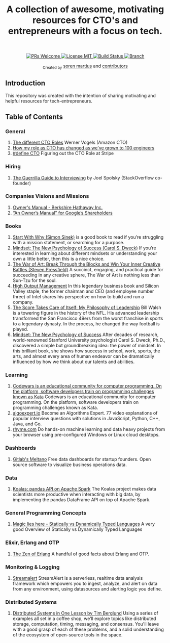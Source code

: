 <h1 align="center">
  A collection of awesome, motivating resources for CTO's and entrepreneurs with a focus on tech.
  <br><br>
</h1>

<p align="center">
  <a href="http://makeapullrequest.com">
    <img src="https://img.shields.io/badge/PRs-welcome-brightgreen.svg?style=flat-square" alt="PRs Welcome">
  </a>
  <a href="https://opensource.org/licenses/MIT">
    <img src="https://img.shields.io/badge/license-MIT-blue.svg?style=flat-square" alt="License MIT">
  </a>
  <a href="https://travis-ci.com/soerenmartius/awesome-cto">
    <img src="https://img.shields.io/travis/soerenmartius/awesome-motivation/master.svg?style=flat-square&label=build&logo=travis" alt="Build Status">
  </a>
  <a href="https://github.com/soerenmartius/awesome-cto/tree/master">
    <img src="https://img.shields.io/badge/Branch-master-green.svg?longCache=true"
      alt="Branch">
  </a>
</p>

<div align="center">
  <sub>Created by</sub>
  <a href="https://www.linkedin.com/in/soerenmartius/">soren martius</a> and
  <a href="https://github.com/soerenmartius/awesome-cto/graphs/contributors">
      contributors
  </a>
</div>

## Introduction

This repository was created with the intention of sharing motivating and helpful resources for tech-entrepreneurs.

## Table of Contents

### General
1. [The different CTO Roles](https://www.allthingsdistributed.com/2007/07/the_different_cto_roles.html) Werner Vogels (Amazon CTO)
1. [How my role as CTO has changed as we've grown to 100 engineers](https://engineering.gusto.com/how-my-role-as-cto-has-changed-as-weve-grown-to-100-engineers/)
1. [#define CTO](https://blog.gregbrockman.com/figuring-out-the-cto-role-at-stripe) Figuring out the CTO Role at Stripe

### Hiring
1. [The Guerrilla Guide to Interviewing](https://www.joelonsoftware.com/2006/10/25/the-guerrilla-guide-to-interviewing-version-30/) by Joel Spolsky (StackOverflow co-founder)

### Companies Visions and Missions
1. [Owner's Manual - Berkshire Hathaway Inc.](http://www.berkshirehathaway.com/ownman.pdf)
1. [“An Owner’s Manual” for Google’s Shareholders](https://abc.xyz/investor/founders-letters/2004/ipo-letter.html)

### Books
1. [Start With Why (Simon Sinek)](https://www.amazon.com/Start-Why-Leaders-Inspire-Everyone/dp/1591846447) is a good book to read if you’re struggling with a mission statement, or searching for a purpose.  
1. [Mindset: The New Psychology of Success (Carol S. Dweck)](https://www.amazon.com/Mindset-Updated-Changing-Fulfil-Potential/dp/147213995X) If you’re interested in learning about different mindsets or understanding your own a little better, then this is a nice choice. 
1. [The War of Art: Break Through the Blocks and Win Your Inner Creative Battles (Steven Pressfield)](https://www.amazon.com/War-Art-Through-Creative-Battles/dp/1936891026) A succinct, engaging, and practical guide for succeeding in any creative sphere, The War of Art is nothing less than Sun-Tzu for the soul.
1. [High Output Management](https://www.amazon.com/High-Output-Management-Andrew-Grove/dp/0679762884) In this legendary business book and Silicon Valley staple, the former chairman and CEO (and employee number three) of Intel shares his perspective on how to build and run a company.
1. [The Score Takes Care of Itself: My Philosophy of Leadership](https://www.amazon.com/Score-Takes-Care-Itself-Philosophy/dp/1591843472) Bill Walsh is a towering figure in the history of the NFL. His advanced leadership transformed the San Francisco 49ers from the worst franchise in sports to a legendary dynasty. In the process, he changed the way football is played.
1. [Mindset: The New Psychology of Success](https://www.amazon.com/Mindset-Psychology-Carol-S-Dweck/dp/0345472322) After decades of research, world-renowned Stanford University psychologist Carol S. Dweck, Ph.D., discovered a simple but groundbreaking idea: the power of mindset. In this brilliant book, she shows how success in school, work, sports, the arts, and almost every area of human endeavor can be dramatically influenced by how we think about our talents and abilities. 

### Learning
1. [Codewars is an educational community for computer programming. On the platform, software developers train on programming challenges known as Kata](https://www.codewars.com) Codewars is an educational community for computer programming. On the platform, software developers train on programming challenges known as Kata.
1. [algoexpert.io](https://www.algoexpert.io/) Become an Algorithms Expert. 77 video explanations of popular interview questions with solutions in JavaScript, Python, C++, Java, and Go.
1. [rhyme.com](https://rhyme.com/) Do hands-on machine learning and data heavy projects from your browser using pre-configured Windows or Linux cloud desktops.

### Dashboards
1. [Gitlab's Meltano](https://meltano.com/) Free data dashboards for startup founders. Open source software to visualize business operations data.

### Data
1. [Koalas: pandas API on Apache Spark](https://github.com/databricks/koalas) The Koalas project makes data scientists more productive when interacting with big data, by implementing the pandas DataFrame API on top of Apache Spark.

### General Programming Concepts
1. [Magic lies here - Statically vs Dynamically Typed Languages](https://android.jlelse.eu/magic-lies-here-statically-typed-vs-dynamically-typed-languages-d151c7f95e2b) A very good Overview of Statically vs Dynamically Typed Languages

### Elixir, Erlang and OTP
1. [The Zen of Erlang](https://ferd.ca/the-zen-of-erlang.html) A handful of good facts about Erlang and OTP.

### Monitoring & Logging
1. [Streamalert](https://github.com/airbnb/streamalert) StreamAlert is a serverless, realtime data analysis framework which empowers you to ingest, analyze, and alert on data from any environment, using datasources and alerting logic you define.

### Distributed Systems
1. [Distributed Systems in One Lesson by Tim Berglund](https://www.youtube.com/watch?v=Y6Ev8GIlbxc&t=1049s) Using a series of examples all set in a coffee shop, we’ll explore topics like distributed storage, computation, timing, messaging, and consensus. You'll leave with a good grasp of each of these problems, and a solid understanding of the ecosystem of open-source tools in the space.
